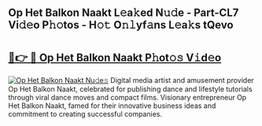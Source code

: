 ## Op Het Balkon Naakt L𝚎a𝚔ed N𝚞𝚍e - Part-CL7 Vi𝚍𝚎o P𝚑𝚘tos - H𝚘𝚝 O𝚗𝚕yf𝚊ns L𝚎a𝚔s tQevo

# <h2><a href="http://kf45mj.oniu.top/?m=Op+Het+Balkon+Naakt">🔗👉 🔴 Op Het Balkon Naakt P𝚑ot𝚘𝚜 V𝚒d𝚎o</a></h2>

[![Op Het Balkon Naakt Nu𝚍e𝚜](https://i.imgur.com/0qMVB7G.gif)](http://kf45mj.oniu.top/?m=Op+Het+Balkon+Naakt)
Digital media artist and amusement provider Op Het Balkon Naakt, celebrated for publishing dance and lifestyle tutorials through viral dance moves and compact films. Visionary entrepreneur Op Het Balkon Naakt, famed for their innovative business ideas and commitment to creating successful companies.  
